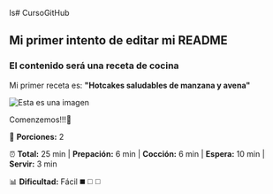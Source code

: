 ls# CursoGitHub
## Mi primer intento de editar mi README
### El contenido será una receta de cocina

Mi primer receta es: **"Hotcakes saludables de manzana y avena"**

![Esta es una imagen](C:/Users/AGARCIAH01/Documents/GITHUB/git-repos/CursoGitHub/Imagenes/hot_cakes_de_manzana.jpeg)

Comenzemos!!!:high_brightness:

:fork_and_knife: **Porciones:** 2

:alarm_clock: **Total:** 25 min  |  **Prepación:** 6 min  |  **Cocción:** 6 min  |  **Espera:** 10 min  |  **Servir:** 3 min

:bar_chart: **Dificultad:** Fácil :black_medium_square: :white_medium_square: :white_medium_square:
